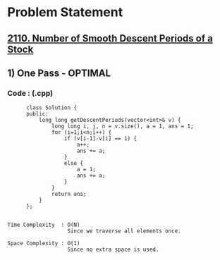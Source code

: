 # Problem Statement

## [2110. Number of Smooth Descent Periods of a Stock](https://leetcode.com/problems/number-of-smooth-descent-periods-of-a-stock/)


## 1) One Pass - OPTIMAL

     
  
        
   ### Code : (.cpp)  
      
          class Solution {
          public:
              long long getDescentPeriods(vector<int>& v) {
                  long long i, j, n = v.size(), a = 1, ans = 1;
                  for (i=1;i<n;i++) {
                      if (v[i-1]-v[i] == 1) {
                          a++;
                          ans += a;
                      }
                      else {
                          a = 1;
                          ans += a;
                      }
                  }
                  return ans;
              }
          };
                          

    Time Complexity  : O(N)
                       Since we traverse all elements once.

    Space Complexity : O(1)
                       Since no extra space is used.
